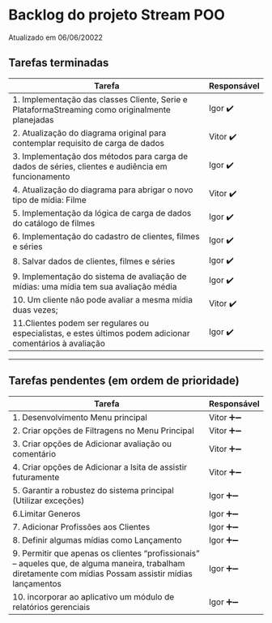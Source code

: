 # Backlog do projeto Stream POO
Atualizado em 06/06/20022

## Tarefas terminadas

| Tarefa      | Responsável |
| ----------- | ----------- |
| 1. Implementação das classes Cliente, Serie e PlataformaStreaming como originalmente planejadas      | Igor  ✔️     |
| 2. Atualização do diagrama original para contemplar requisito de carga de dados   | Vitor ✔️       |
| 3. Implementação dos métodos para carga de dados de séries, clientes e audiência em funcionamento   | Igor ✔️       |
| 4. Atualização do diagrama para abrigar o novo tipo de mídia: Filme   | Vitor ✔️       |
| 5. Implementação da lógica de carga de dados do catálogo de filmes   | Igor ✔️       |
| 6. Implementação do cadastro de clientes, filmes e séries   | Igor ✔️       |
| 8. Salvar dados de clientes, filmes e séries  | Igor ✔️     |
| 9. Implementação do sistema de avaliação de mídias: uma mídia tem sua avaliação média  | Igor ✔️     |
| 10. Um cliente não pode avaliar a mesma mídia duas vezes;  | Vitor ✔️     |
| 11.Clientes podem ser regulares ou especialistas, e estes últimos podem adicionar comentários à avaliação  | Igor ✔️     |
----

## Tarefas pendentes (em ordem de prioridade)

| Tarefa      | Responsável |
| ----------- | ----------- |
| 1. Desenvolvimento Menu principal      | Vitor ➕➖     |
| 2. Criar opções de Filtragens no Menu Principal     | Vitor ➕➖     |
| 3. Criar opções de Adicionar avaliação ou comentário      | Vitor ➕➖     |
| 4. Criar opções de Adicionar a lsita de assistir futuramente      | Vitor ➕➖     |
| 5. Garantir a robustez do sistema principal (Utilizar exceções)      | Igor ➕➖     |
| 6.Limitar Generos   | Igor  ➕➖    |
| 7. Adicionar Profissões aos Clientes | Igor  ➕➖ | 
| 8. Definir algumas mídias como Lançamento | Igor  ➕➖ | 
| 9. Permitir que apenas os clientes “profissionais” – aqueles que, de alguma maneira, trabalham diretamente com mídias Possam assistir mídias lançamentos| Igor  ➕➖ | 
| 10. incorporar ao aplicativo um módulo de relatórios gerenciais | Igor  ➕➖ | 
